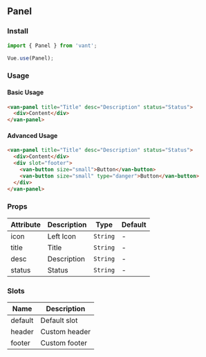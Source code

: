 ## Panel

### Install
``` javascript
import { Panel } from 'vant';

Vue.use(Panel);
```

### Usage

#### Basic Usage

```html
<van-panel title="Title" desc="Description" status="Status">
  <div>Content</div>
</van-panel>
```

#### Advanced Usage

```html
<van-panel title="Title" desc="Description" status="Status">
  <div>Content</div>
  <div slot="footer">
    <van-button size="small">Button</van-button>
    <van-button size="small" type="danger">Button</van-button>
  </div>
</van-panel>
```

### Props

| Attribute | Description | Type | Default |
|------|------|------|------|
| icon | Left Icon | `String` | - |
| title | Title | `String` | - |
| desc | Description | `String` | - |
| status | Status | `String` | - |

### Slots

| Name | Description |
|------|------|
| default | Default slot |
| header | Custom header |
| footer | Custom footer |
